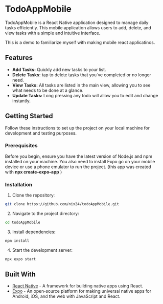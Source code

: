 # TodoAppMobile

TodoAppMobile is a React Native application designed to manage daily tasks efficiently. This mobile application allows users to add, delete, and view tasks with a simple and intuitive interface.

This is a demo to familiarize myself with making mobile react applicatinos.

## Features

- **Add Tasks:** Quickly add new tasks to your list.
- **Delete Tasks:** tap to delete tasks that you've completed or no longer need.
- **View Tasks:** All tasks are listed in the main view, allowing you to see what needs to be done at a glance.
- **Update Tasks:** Long pressing any todo will allow you to edit and change instantly.

## Getting Started

Follow these instructions to set up the project on your local machine for development and testing purposes.

### Prerequisites

Before you begin, ensure you have the latest version of Node.js and npm installed on your machine. You also need to install Expo go on your mobile device or use a phone emulator to run the project. 
(this app was created with **npx create-expo-app** )

### Installation

1. Clone the repository:

```bash
git clone https://github.com/nix24/todoAppMobile.git
```

2. Navigate to the project directory:

```bash
cd todoAppMobile
```

3. Install dependencies:

```bash
npm install
```

4. Start the development server:

```bash
npx expo start
```

## Built With

- [React Native](https://reactnative.dev/) - A framework for building native apps using React.
- [Expo](https://expo.dev/) - An open-source platform for making universal native apps for Android, iOS, and the web with JavaScript and React.
